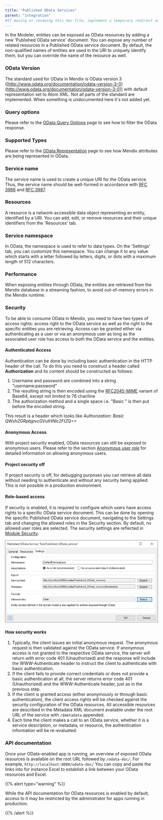 ```yaml
---
title: "Published OData Services"
parent: "integration"
#If moving or renaming this doc file, implement a temporary redirect and let the respective team know they should update the URL in the product. See Mapping to Products for more details.
---
```

In the Modeler, entities can be exposed as OData resources by adding a new 'Published OData service' document. You can expose any number of related resources in a Published OData service document. By default, the non-qualified names of entities are used in the URI to uniquely identify them, but you can override the name of the resource as well.

### OData Version

The standard used for OData in Mendix is OData version 3 ([http://www.odata.org/documentation/odata-version-3-0](http://www.odata.org/documentation/odata-version-3-0)) with default representation set to Atom XML. Not all parts of the standard are implemented. When something is undocumented here it's not added yet.

### Query options

Please refer to the [OData Query Options](odata-query-options) page to see how to filter the OData response.

### Supported Types

Please refer to the [OData Representation](odata-representation) page to see how Mendix attributes are being represented in OData.

### Service name

The service name is used to create a unique URI for the OData service. Thus, the service name should be well-formed in accordance with [RFC 3986](https://tools.ietf.org/html/rfc3986) and [RFC 3987](https://tools.ietf.org/html/rfc3987).

### Resources

A resource is a network-accessible data object representing an entity, identified by a URI. You can add, edit, or remove resources and their unique identifiers from the 'Resources' tab. 

### Service namespace

In OData, the namespace is used to refer to data types. On the 'Settings' tab, you can customize this namespace. You can change it to any value which starts with a letter followed by letters, digits, or dots with a maximum length of 512 characters.

### Performance

When exposing entities through OData, the entities are retrieved from the Mendix database in a streaming fashion, to avoid out-of-memory errors in the Mendix runtime.

### Security

To be able to consume OData in Mendix, you need to have two types of access rights: access right to the OData service as well as the right to the specific entities you are retrieving. Access can be granted either via authenticating as a user or via an anonymous user as long as the associated user role has access to both the OData service and the entities.

#### Authenticated Access

Authentication can be done by including basic authentication in the HTTP header of the call. To do this you need to construct a header called **Authorization** and its content should be constructed as follows:

1.  Username and password are combined into a string "username:password"
2.  The resulting string is then encoded using the [RFC2045-MIME](https://tools.ietf.org/html/rfc2045) variant of Base64, except not limited to 76 char/line
3.  The authorization method and a single space i.e. "Basic " is then put before the encoded string.

This result is a header which looks like _Authorization: Basic QWxhZGRpbjpvcGVuIHNlc2FtZQ==_

#### Anonymous Access

With project security enabled, OData resources can still be exposed to anonymous users. Please refer to the section [Anonymous user role](anonymous-users) for detailed information on allowing anonymous users.

#### Project security off

If project security is off, for debugging purposes you can retrieve all data without needing to authenticate and without any security being applied. This is not possible in a production environment.

#### Role-based access

If security is enabled, it is required to configure which users have access rights to a specific OData service document. This can be done by opening the specific Published OData service document, navigating to the Settings tab and changing the allowed roles in the Security section. By default, no allowed user roles are selected. The security settings are reflected in [Module Security](module-security).

![](attachments/16713721/16843927.png)

#### How security works

1.  Typically, the client issues an initial anonymous request. The anonymous request is then validated against the OData service. If anonymous access is not granted to the respective OData service, the server will return with error code 401 (Unauthorized) and the response will include the WWW-Authenticate header to instruct the client to authenticate with basic authentication.
2.  If the client fails to provide correct credentials or does not provide a basic authentication at all, the server returns error code 401 (Unauthorized) and the WWW-Authenticate header, just as in the previous step.
3.  If the client is granted access (either anonymously or through basic authentication), the client access rights will be checked against the security configuration of the OData resources. All accessible resources are described in the Metadata XML document available under the root URL of the service with `/$metadata` appended.
4.  Each time the client makes a call to an OData service, whether it is a service description, or metadata, or resource, the authentication information will be re-evaluated.

### API documentation

Once your OData-enabled app is running, an overview of exposed OData resources is available on the root URL followed by `/odata-doc/`. For example, `http://localhost:8080/odata-doc/` You can copy and paste the links into for instance Excel to establish a link between your OData resources and Excel.

{{% alert type="warning" %}}

While the API documentation for OData resources is enabled by default, access to it may be restricted by the administrator for apps running in production.

{{% /alert %}}
